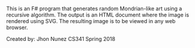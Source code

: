 This is an F# program that generates random Mondrian-like art using a 
recursive algorithm. The output is an HTML document where the image is 
rendered using SVG. The resulting image is to be viewed in any web browser.

Created by: Jhon Nunez
CS341 Spring 2018
